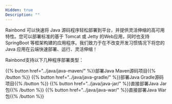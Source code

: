 ```yaml
---
Hidden: true
Description: ""
---
```


Rainbond 可以快速将 Java 源码程序轻松部署到平台，并提供灵活伸缩的高可用特性。您可以部署标准的基于 Tomcat 或 Jetty 的Web应用，同时也支持 SpringBoot 等框架构建的应用程序。我们致力于在不改变开发习惯情况下将您的 Java 应用在云端快速部署、运行、灵活伸缩！

Rainbond支持以下几种程序部署类型：

{{% button href="../java/java-maven/" %}}部署Java Maven源码项目{{% /button %}}
{{% button href="../java/java-gradle/" %}}部署Java Gradle源码项目{{% /button %}}
{{% button href="../java/java-jar/" %}}直接部署Java Jar包{{% /button %}}
{{% button href="../java/java-war/" %}}直接部署Java War包{{% /button %}}